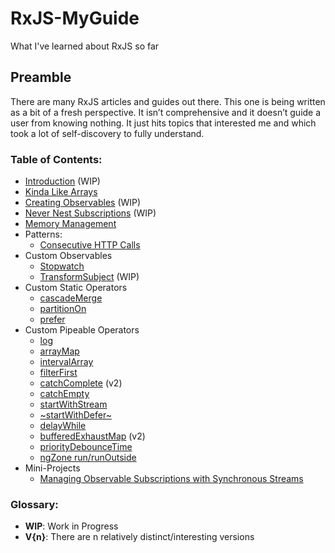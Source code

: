 # RxJS-MyGuide
What I've learned about RxJS so far

## Preamble

There are many RxJS articles and guides out there. This one is being written as a bit of a fresh perspective. It isn’t comprehensive and it doesn’t guide a user from knowing nothing. It just hits topics that interested me and which took a lot of self-discovery to fully understand.

### Table of Contents:
- [Introduction](Intro.md) (WIP)
- [Kinda Like Arrays](Silaa.md)
- [Creating Observables](Creating.md) (WIP)
- [Never Nest Subscriptions](Nns.md) (WIP)
- [Memory Management](MemoryManagement.md)
- Patterns:
  - [Consecutive HTTP Calls](Chttpcp.md)
- Custom Observables
  - [Stopwatch](Stopwatch.md)
  - [TransformSubject](transformSubject.md) (WIP)
- Custom Static Operators
  - [cascadeMerge](cascadeMerge.md)
  - [partitionOn](partitionOn.md)
  - [prefer](prefer.md)
- Custom Pipeable Operators
  - [log](tapLog.md)
  - [arrayMap](arrayMap.md)
  - [intervalArray](intervalArray.md)
  - [filterFirst](filterFirst.md)
  - [catchComplete](catchComplete.md) (v2)
  - [catchEmpty](catchEmpty.md)
  - [startWithStream](startWithStream.md)
  - [~startWithDefer~](startWithDefer.md)
  - [delayWhile](delayWhile.md)
  - [bufferedExhaustMap](bufferedExhaustMap.md) (v2)
  - [priorityDebounceTime](priorityDebounceTime.md)
  - [ngZone run/runOutside](ngZoneOperators.md)
- Mini-Projects
  - [Managing Observable Subscriptions with Synchronous Streams](Mosss.md)

### Glossary:
  - **WIP**: Work in Progress
  - **V{n}**: There are n relatively distinct/interesting versions
